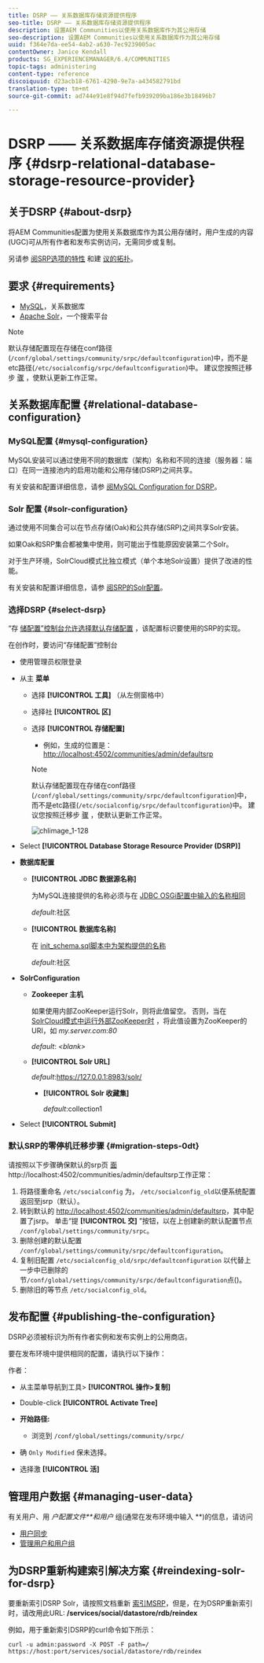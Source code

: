 ```yaml
---
title: DSRP —— 关系数据库存储资源提供程序
seo-title: DSRP —— 关系数据库存储资源提供程序
description: 设置AEM Communities以使用关系数据库作为其公用存储
seo-description: 设置AEM Communities以使用关系数据库作为其公用存储
uuid: f364e7da-ee54-4ab2-a630-7ec9239005ac
contentOwner: Janice Kendall
products: SG_EXPERIENCEMANAGER/6.4/COMMUNITIES
topic-tags: administering
content-type: reference
discoiquuid: d23acb18-6761-4290-9e7a-a434582791bd
translation-type: tm+mt
source-git-commit: ad744e91e8f94d7fefb939209ba186e3b18496b7

---
```



# DSRP —— 关系数据库存储资源提供程序 {#dsrp-relational-database-storage-resource-provider}

## 关于DSRP {#about-dsrp}

将AEM Communities配置为使用关系数据库作为其公用存储时，用户生成的内容(UGC)可从所有作者和发布实例访问，无需同步或复制。

另请参 [阅SRP选项的特性](working-with-srp.md#characteristics-of-srp-options) 和建 [议的拓扑](topologies.md)。

## 要求 {#requirements}

* [MySQL](#mysql-configuration)，关系数据库
* [Apache Solr](#solr-configuration)，一个搜索平台

>[!NOTE]
>
>默认存储配置现在存储在conf路径(`/conf/global/settings/community/srpc/defaultconfiguration`)中，而不是etc路径(`/etc/socialconfig/srpc/defaultconfiguration`)中。 建议您按照迁移步 [骤](#migration-steps-0dt) ，使默认更新工作正常。


## 关系数据库配置 {#relational-database-configuration}

### MySQL配置 {#mysql-configuration}

MySQL安装可以通过使用不同的数据库（架构）名称和不同的连接（服务器：端口）在同一连接池内的启用功能和公用存储(DSRP)之间共享。

有关安装和配置详细信息，请参 [阅MySQL Configuration for DSRP](dsrp-mysql.md)。

### Solr 配置 {#solr-configuration}

通过使用不同集合可以在节点存储(Oak)和公共存储(SRP)之间共享Solr安装。

如果Oak和SRP集合都被集中使用，则可能出于性能原因安装第二个Solr。

对于生产环境，SolrCloud模式比独立模式（单个本地Solr设置）提供了改进的性能。

有关安装和配置详细信息，请参 [阅SRP的Solr配置](solr.md)。

### 选择DSRP {#select-dsrp}

“存 [储配置”控制台允许选择默认存储配置](srp-config.md) ，该配置标识要使用的SRP的实现。

在创作时，要访问“存储配置”控制台

* 使用管理员权限登录
* 从主 **菜单**

   * 选择 **[!UICONTROL 工具]** （从左侧窗格中）
   * 选择社 **[!UICONTROL 区]**
   * 选择 **[!UICONTROL 存储配置]**

      * 例如，生成的位置是： [http://localhost:4502/communities/admin/defaultsrp](http://localhost:4502/communities/admin/defaultsrp)
      >[!NOTE]
      >
      >默认存储配置现在存储在conf路径(`/conf/global/settings/community/srpc/defaultconfiguration`)中，而不是etc路径(`/etc/socialconfig/srpc/defaultconfiguration`)中。 建议您按照迁移步 [骤](#migration-steps-0dt) ，使默认更新工作正常。

      ![chlimage_1-128](assets/chlimage_1-128.png)

* Select **[!UICONTROL Database Storage Resource Provider (DSRP)]**
* **数据库配置**

   * **[!UICONTROL JDBC 数据源名称]**

      为MySQL连接提供的名称必须与在 [JDBC OSGi配置中输入的名称相同](dsrp-mysql.md#configurejdbcconnections)

      *default*:社区

   * **[!UICONTROL 数据库名称]**

      在 [init_schema.sql脚本中为架构提供的名称](dsrp-mysql.md#obtain-the-sql-script)

      *default*:社区

* **SolrConfiguration**

   * **[](https://cwiki.apache.org/confluence/display/solr/Using+ZooKeeper+to+Manage+Configuration+Files)Zookeeper 主机&#x200B;**

      如果使用内部ZooKeeper运行Solr，则将此值留空。 否则，当在 [SolrCloud模式中运行外部ZooKeeper时](solr.md#solrcloud-mode) ，将此值设置为ZooKeeper的URI，如 *my.server.com:80*

      *default*: *&lt;blank>*

   * **[!UICONTROL Solr URL]**

      *default*:https://127.0.0.1:8983/solr/

      * **[!UICONTROL Solr 收藏集]**

         *default*:collection1

* Select **[!UICONTROL Submit]**

### 默认SRP的零停机迁移步骤 {#migration-steps-0dt}

请按照以下步骤确保默认的srp页 [面](http://localhost:4502/communities/admin/defaultsrp) http://localhost:4502/communities/admin/defaultsrp工作正常：

1. 将路径重命名 `/etc/socialconfig` 为， `/etc/socialconfig_old`以便系统配置返回至jsrp（默认）。
1. 转到默认的 [http://localhost:4502/communities/admin/defaultsrp](http://localhost:4502/communities/admin/defaultsrp)，其中配置了jsrp。 单击“提 **[!UICONTROL 交]** ”按钮，以在上创建新的默认配置节点 `/conf/global/settings/community/srpc`。
1. 删除创建的默认配置 `/conf/global/settings/community/srpc/defaultconfiguration`。
1. 复制旧配置 `/etc/socialconfig_old/srpc/defaultconfiguration` 以代替上一步中已删除的节`/conf/global/settings/community/srpc/defaultconfiguration`点()。
1. 删除旧的等节点 `/etc/socialconfig_old`。

## 发布配置 {#publishing-the-configuration}

DSRP必须被标识为所有作者实例和发布实例上的公用商店。

要在发布环境中提供相同的配置，请执行以下操作：

作者：

* 从主菜单导航到工具> **[!UICONTROL 操作>复制]**
* Double-click **[!UICONTROL Activate Tree]**
* **开始路径:**

   * 浏览到 `/conf/global/settings/community/srpc/`

* 确 `Only Modified` 保未选择。
* 选择激 **[!UICONTROL 活]**

## 管理用户数据 {#managing-user-data}

有关用户、用 *户配置文件**和用户* 组(通常在发布环境中输入 **)的信息，请访问

* [用户同步](sync.md)
* [管理用户和用户组](users.md)

## 为DSRP重新构建索引解决方案 {#reindexing-solr-for-dsrp}

要重新索引DSRP Solr，请按照文档重新 [索引MSRP](msrp.md#msrp-reindex-tool)，但是，在为DSRP重新索引时，请改用此URL: **/services/social/datastore/rdb/reindex**

例如，用于重新索引DSRP的curl命令如下所示：

```shell
curl -u admin:password -X POST -F path=/ https://host:port/services/social/datastore/rdb/reindex
```
